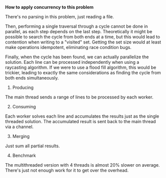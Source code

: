 **How to apply concurrency to this problem**

There's no parsing in this problem, just reading a file.

Then, performing a single traversal through a cycle cannot be done in parallel, as each step depends on the last step. Theoretically it might be possible to search the cycle from both ends at a time, but this would lead to contention when writing to a "visited" set. Getting the set size would at least make operations idempotent, eliminating race condition bugs.

Finally, when the cycle has been found, we can actually parallelize the solution. Each line can be processed independently when using a raycasting algorithm. If we were to use a flood fill algorithm, this would be trickier, leading to exactly the same considerations as finding the cycle from both ends simultaneously.

1. Producing

The main thread sends a range of lines to be processed by each worker.

2. Consuming

Each worker solves each line and accumulates the results just as the single threaded solution. The accumulated result is sent back to the main thread via a channel.

3. Merging

Just sum all partial results.

4. Benchmark

The multithreaded version with 4 threads is almost 20% slower on average. There's just not enough work for it to get over the overhead.